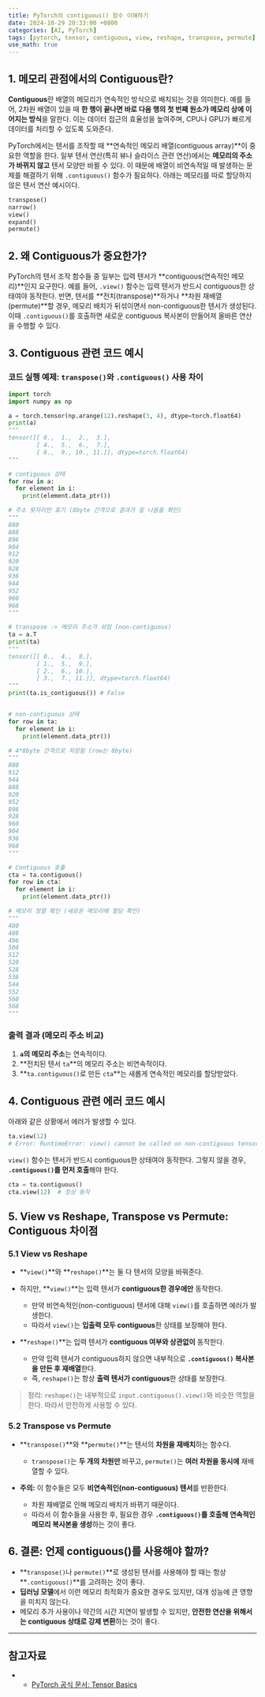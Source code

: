 ```yaml
---
title: PyTorch의 contiguous() 함수 이해하기
date: 2024-10-29 20:33:00 +0800
categories: [AI, PyTorch]
tags: [pytorch, tensor, contiguous, view, reshape, transpose, permute]
use_math: true
---
```


## 1. 메모리 관점에서의 Contiguous란?

**Contiguous**란 배열의 메모리가 연속적인 방식으로 배치되는 것을 의미한다. 예를 들어, 2차원 배열이 있을 때 **한 행이 끝나면 바로 다음 행의 첫 번째 원소가 메모리 상에 이어지는 방식**을 말한다. 이는 데이터 접근의 효율성을 높여주며, CPU나 GPU가 빠르게 데이터를 처리할 수 있도록 도와준다.

PyTorch에서는 텐서를 조작할 때 **연속적인 메모리 배열(contiguous array)**이 중요한 역할을 한다. 일부 텐서 연산(특히 뷰나 슬라이스 관련 연산)에서는 **메모리의 주소가 바뀌지 않고** 텐서 모양만 바뀔 수 있다. 이 때문에 배열이 비연속적일 때 발생하는 문제를 해결하기 위해 `.contiguous()` 함수가 필요하다. 아래는 메모리를 따로 할당하지 않은 텐서 연산 예시이다.

```python
transpose()
narrow()
view()
expand()
permute()
```


## 2. 왜 Contiguous가 중요한가?

PyTorch의 텐서 조작 함수들 중 일부는 입력 텐서가 **contiguous(연속적인 메모리)**인지 요구한다. 예를 들어, `.view()` 함수는 입력 텐서가 반드시 contiguous한 상태여야 동작한다. 반면, 텐서를 **전치(transpose)**하거나 **차원 재배열(permute)**할 경우, 메모리 배치가 뒤섞이면서 non-contiguous한 텐서가 생성된다. 이때 `.contiguous()`를 호출하면 새로운 contiguous 복사본이 만들어져 올바른 연산을 수행할 수 있다.


## 3. Contiguous 관련 코드 예시

### 코드 실행 예제: `transpose()`와 `.contiguous()` 사용 차이

```python
import torch
import numpy as np

a = torch.tensor(np.arange(12).reshape(3, 4), dtype=torch.float64)
print(a)
"""
tensor([[ 0.,  1.,  2.,  3.],
        [ 4.,  5.,  6.,  7.],
        [ 8.,  9., 10., 11.]], dtype=torch.float64)
"""

# contiguous 상태
for row in a:
  for element in i:
    print(element.data_ptr())

# 주소 뒷자리만 표기 (8byte 간격으로 결과가 잘 나옴을 확인)
"""
880
888
896
904
912
920
928
936
944
952
960
968
"""

# transpose -> 메모리 주소가 섞임 (non-contiguous)
ta = a.T
print(ta)
"""
tensor([[ 0.,  4.,  8.],
        [ 1.,  5.,  9.],
        [ 2.,  6., 10.],
        [ 3.,  7., 11.]], dtype=torch.float64)
"""
print(ta.is_contiguous()) # False


# non-contiguous 상태
for row in ta:
  for element in i:
    print(element.data_ptr())

# 4*8byte 간격으로 저장됨 (row는 8byte)
"""
880
912
944
888
920
952
896
928
960
904
936
968
"""

# Contiguous 호출
cta = ta.contiguous()
for row in cta:
  for element in i:
    print(element.data_ptr())

# 메모리 정렬 확인 (새로운 메모리에 할당 확인)
"""
480
488
496
504
512
520
528
536
544
552
560
568
"""
```

### 출력 결과 (메모리 주소 비교)

1. **`a`의 메모리 주소**는 연속적이다.
2. **전치된 텐서 `ta`**의 메모리 주소는 비연속적이다.
3. **`ta.contiguous()`로 만든 `cta`**는 새롭게 연속적인 메모리를 할당받았다.


## 4. Contiguous 관련 에러 코드 예시

아래와 같은 상황에서 에러가 발생할 수 있다.

```python
ta.view(12)  
# Error: RuntimeError: view() cannot be called on non-contiguous tensor
```

`view()` 함수는 텐서가 반드시 contiguous한 상태여야 동작한다. 그렇지 않을 경우, **`.contiguous()`를 먼저 호출**해야 한다.

```python
cta = ta.contiguous()
cta.view(12)  # 정상 동작
```


## 5. View vs Reshape, Transpose vs Permute: Contiguous 차이점

### 5.1 View vs Reshape

- **`view()`**와 **`reshape()`**는 둘 다 텐서의 모양을 바꿔준다.  
- 하지만, **`view()`**는 입력 텐서가 **contiguous한 경우에만** 동작한다.  
  - 만약 비연속적인(non-contiguous) 텐서에 대해 `view()`를 호출하면 에러가 발생한다.
  - 따라서 `view()`는 **입출력 모두 contiguous**한 상태를 보장해야 한다.

- **`reshape()`**는 입력 텐서가 **contiguous 여부와 상관없이** 동작한다.  
  - 만약 입력 텐서가 contiguous하지 않으면 내부적으로 **`.contiguous()` 복사본을 만든 후 재배열**한다.
  - 즉, `reshape()`는 항상 **출력 텐서가 contiguous**한 상태를 보장한다.

> 정리: `reshape()`는 내부적으로 `input.contiguous().view()`와 비슷한 역할을 한다. 따라서 안전하게 사용할 수 있다.


### 5.2 Transpose vs Permute

- **`transpose()`**와 **`permute()`**는 텐서의 **차원을 재배치**하는 함수다.
  - `transpose()`는 **두 개의 차원만** 바꾸고, `permute()`는 **여러 차원을 동시에** 재배열할 수 있다.

- **주의:** 이 함수들은 모두 **비연속적인(non-contiguous) 텐서**를 반환한다.  
  - 차원 재배열로 인해 메모리 배치가 바뀌기 때문이다.
  - 따라서 이 함수들을 사용한 후, 필요한 경우 **`.contiguous()`를 호출해 연속적인 메모리 복사본을 생성**하는 것이 좋다.


## 6. 결론: 언제 contiguous()를 사용해야 할까?

- **`transpose()`나 `permute()`**로 생성된 텐서를 사용해야 할 때는 항상 **`.contiguous()`**를 고려하는 것이 좋다.  
- **딥러닝 모델**에서 이런 메모리 최적화가 중요한 경우도 있지만, 대개 성능에 큰 영향을 미치지 않는다.  
- 메모리 추가 사용이나 약간의 시간 지연이 발생할 수 있지만, **안전한 연산을 위해서는 contiguous 상태로 강제 변환**하는 것이 좋다.

---

## 참고자료

- * [PyTorch 공식 문서: Tensor Basics](https://pytorch.org/docs/stable/tensors.html)